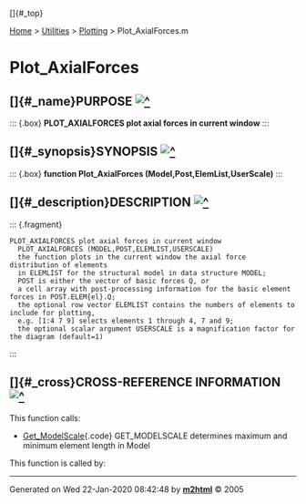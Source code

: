 []{#_top}

<div>

[Home](../../FEDEASLab.html) \> [Utilities](../FEDEASLab.html) \>
[Plotting](FEDEASLab.html) \> Plot_AxialForces.m

</div>

# Plot_AxialForces

## []{#_name}PURPOSE [![\^](../../up.png)](#_top)

::: {.box}
**PLOT_AXIALFORCES plot axial forces in current window**
:::

## []{#_synopsis}SYNOPSIS [![\^](../../up.png)](#_top)

::: {.box}
**function Plot_AxialForces (Model,Post,ElemList,UserScale)**
:::

## []{#_description}DESCRIPTION [![\^](../../up.png)](#_top)

::: {.fragment}
``` {.comment}
PLOT_AXIALFORCES plot axial forces in current window
  PLOT_AXIALFORCES (MODEL,POST,ELEMLIST,USERSCALE)
  the function plots in the current window the axial force distribution of elements
  in ELEMLIST for the structural model in data structure MODEL;
  POST is either the vector of basic forces Q, or
  a cell array with post-processing information for the basic element forces in POST.ELEM{el}.Q;
  the optional row vector ELEMLIST contains the numbers of elements to include for plotting,
  e.g. [1:4 7 9] selects elements 1 through 4, 7 and 9;
  the optional scalar argument USERSCALE is a magnification factor for the diagram (default=1)
```
:::

## []{#_cross}CROSS-REFERENCE INFORMATION [![\^](../../up.png)](#_top)

This function calls:

-   [Get_ModelScale](Get_ModelScale.html "function [ModSc,maxL,minL] = Get_ModelScale (Model,Ratio)"){.code}
    GET_MODELSCALE determines maximum and minimum element length in
    Model

This function is called by:

------------------------------------------------------------------------

Generated on Wed 22-Jan-2020 08:42:48 by
**[m2html](http://www.artefact.tk/software/matlab/m2html/ "Matlab Documentation in HTML")**
© 2005
